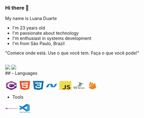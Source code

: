 ### Hi there 👋

My name is Luana Duarte

- I'm 23 years old
- I'm passionate about technology
- I'm enthusiast in systems development
- I'm from São Paulo, Brazil

"Comece onde está. Use o que você tem. Faça o que você pode!"
##

<div>
    <a href="https://github.com/luana-duarte"></a>
    <img height="180em" src="https://github-readme-stats.vercel.app/api?username=luana-duarte&show_icons=true&theme=midnight-purple&include_all_commits=true&count_private=true"/>
    <img height="180em" src="https://github-readme-stats.vercel.app/api/top-langs/?username=luana-duarte&layout=compact&langs_count=7&theme=midnight-purple"/>
</div>
##
- Languages
<div style="inline_block"> <br>
  <img align="center" alt="Luana-Csharp" height="30" width="40"  src="https://raw.githubusercontent.com/devicons/devicon/00f02ef57fb7601fd1ddcc2fe6fe670fef3ae3e4/icons/csharp/csharp-original.svg">
    <img align="center" alt="Luana-html5" height="30" width="40"  src="https://raw.githubusercontent.com/devicons/devicon/00f02ef57fb7601fd1ddcc2fe6fe670fef3ae3e4/icons/html5/html5-original.svg">
  <img align="center" alt="Luana-css3" height="30" width="40"  src="https://raw.githubusercontent.com/devicons/devicon/00f02ef57fb7601fd1ddcc2fe6fe670fef3ae3e4/icons/css3/css3-plain.svg">
  <img align="center" alt="Luana-dotnet" height="30" width="40"  src="https://raw.githubusercontent.com/devicons/devicon/00f02ef57fb7601fd1ddcc2fe6fe670fef3ae3e4/icons/dot-net/dot-net-original.svg">
   <img align="center" alt="Luana-JS" height="30" width="40"  src="https://raw.githubusercontent.com/devicons/devicon/00f02ef57fb7601fd1ddcc2fe6fe670fef3ae3e4/icons/javascript/javascript-original.svg">
     <img align="center" alt="Luana-SQLServer" height="30" width="40"  src="https://raw.githubusercontent.com/devicons/devicon/00f02ef57fb7601fd1ddcc2fe6fe670fef3ae3e4/icons/microsoftsqlserver/microsoftsqlserver-plain-wordmark.svg">
 <img align="center" alt="Luana-firebase" height="30" width="40"  src="https://raw.githubusercontent.com/devicons/devicon/00f02ef57fb7601fd1ddcc2fe6fe670fef3ae3e4/icons/firebase/firebase-plain.svg">
  
  - Tools
   <img align="center" alt="Luana-VS" height="30" width="40"  src="https://raw.githubusercontent.com/devicons/devicon/00f02ef57fb7601fd1ddcc2fe6fe670fef3ae3e4/icons/visualstudio/visualstudio-plain-wordmark.svg">
     <img align="center" alt="Luana-VSC" height="30" width="40"  src="https://raw.githubusercontent.com/devicons/devicon/00f02ef57fb7601fd1ddcc2fe6fe670fef3ae3e4/icons/vscode/vscode-original-wordmark.svg">
  
